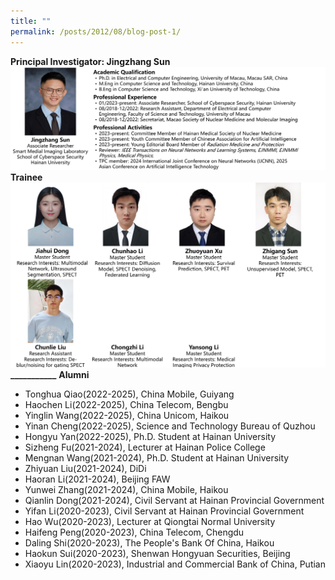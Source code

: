 ```yaml
---
title: ""
permalink: /posts/2012/08/blog-post-1/
---
```

<strong>Principal Investigator: Jingzhang Sun</strong>
<img src='/images/Jingzhangsun.jpg'>
<strong>Trainee</strong>
<img src='/images/student.jpg'>
<strong>___________</strong>
<strong>Alumni</strong>
- Tonghua Qiao(2022-2025), China Mobile, Guiyang
- Haochen Li(2022-2025), China Telecom, Bengbu
- Yinglin Wang(2022-2025), China Unicom, Haikou
- Yinan Cheng(2022-2025), Science and Technology Bureau of Quzhou
- Hongyu Yan(2022-2025), Ph.D. Student at Hainan University
- Sizheng Fu(2021-2024), Lecturer at Hainan Police College
- Mengnan Wang(2021-2024), Ph.D. Student at Hainan University
- Zhiyuan Liu(2021-2024), DiDi
- Haoran Li(2021-2024), Beijing FAW
- Yunwei Zhang(2021-2024), China Mobile, Haikou
- Qianlin Dong(2021-2024), Civil Servant at Hainan Provincial Government
- Yifan Li(2020-2023), Civil Servant at Hainan Provincial Government
- Hao Wu(2020-2023), Lecturer at Qiongtai Normal University
- Haifeng Peng(2020-2023), China Telecom, Chengdu
- Daling Shi(2020-2023), The People's Bank Of China, Haikou
- Haokun Sui(2020-2023), Shenwan Hongyuan Securities, Beijing
- Xiaoyu Lin(2020-2023), Industrial and Commercial Bank of China, Putian
